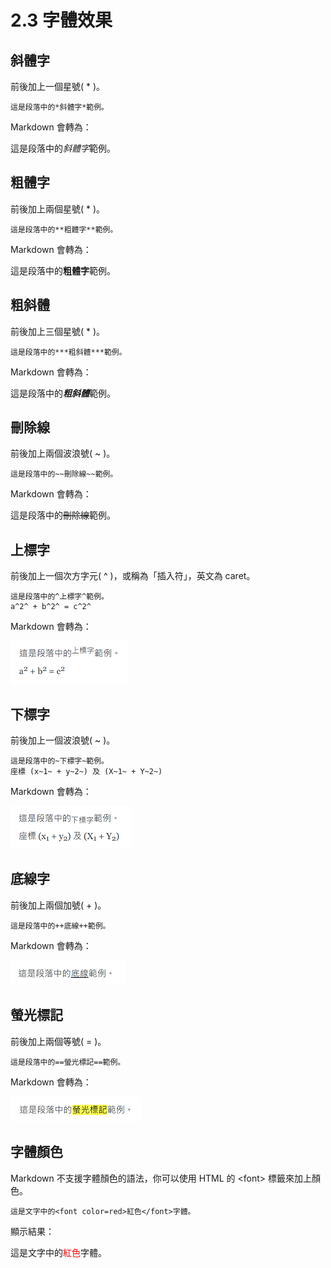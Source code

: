 # 2.3 字體效果

## 斜體字

前後加上一個星號( \* )。

```
這是段落中的*斜體字*範例。
```

Markdown 會轉為：

這是段落中的*斜體字*範例。

## 粗體字

前後加上兩個星號( \* )。

```
這是段落中的**粗體字**範例。
```

Markdown 會轉為：

這是段落中的**粗體字**範例。

## 粗斜體

前後加上三個星號( \* )。

```
這是段落中的***粗斜體***範例。
```

Markdown 會轉為：

這是段落中的***粗斜體***範例。

## 刪除線

前後加上兩個波浪號( \~ )。

```
這是段落中的~~刪除線~~範例。
```

Markdown 會轉為：

這是段落中的~~刪除線~~範例。

## 上標字

前後加上一個次方字元( ^ )，或稱為「插入符」，英文為 caret。

```
這是段落中的^上標字^範例。  
a^2^ + b^2^ = c^2^
```

Markdown 會轉為：

<img src="../.gitbook/assets/sup-1.png" alt=""/>

## 下標字

前後加上一個波浪號( \~ )。

```
這是段落中的~下標字~範例。  
座標 (x~1~ + y~2~) 及 (X~1~ + Y~2~) 
```

Markdown 會轉為：

<img src="../.gitbook/assets/sub-1.png" alt=""/>

## 底線字

前後加上兩個加號( + )。

```
這是段落中的++底線++範例。
```

Markdown 會轉為：

<img src="../.gitbook/assets/underline-1.png" alt=""/>

## 螢光標記

前後加上兩個等號( = )。

```
這是段落中的==螢光標記==範例。
```

Markdown 會轉為：

<img src="../.gitbook/assets/mark-1.png" alt=""/>

## 字體顏色
Markdown 不支援字體顏色的語法，你可以使用 HTML 的 \<font> 標籤來加上顏色。

```
這是文字中的<font color=red>紅色</font>字體。
```

顯示結果：

這是文字中的<font color="red">紅色</font>字體。
